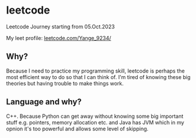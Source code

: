 # leetcode

Leetcode Journey starting from 05.Oct.2023

My leet profile: [leetcode.com/Yange_9234/](https://leetcode.com/Yange_9234/)

## Why?

Because I need to practice my programming skill, leetcode is perhaps the most efficient way to do so that I can think of. I'm tired of knowing these big theories but having trouble to make things work.

## Language and why?

C++. Because Python can get away without knowing some big important stuff e.g. pointers, memory allocation etc. and Java has JVM which in my opnion it's too powerful and allows some level of skipping.    
